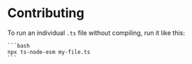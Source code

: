 # Contributing

To run an individual `.ts` file without compiling, run it like this:

    ```bash
    npx ts-node-esm my-file.ts
    ```
